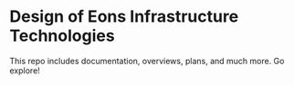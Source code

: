 # Design of Eons Infrastructure Technologies

This repo includes documentation, overviews, plans, and much more. Go explore!
